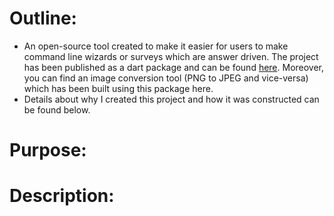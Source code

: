# Outline:
- An open-source tool created to make it easier for users to make command line wizards or surveys which are answer driven. The project has been published as a dart package and can be found [here]([https://pub.dev/packages/cli_wizard_avs](https://pub.dev/packages/cli_wizard_avs)). Moreover, you can find an image conversion tool (PNG to JPEG and vice-versa) which has been built using this package here.
- Details about why I created this project and how it was constructed can be found below.

# Purpose:

# Description: